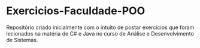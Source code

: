 # Exercicios-Faculdade-POO
 Repositório criado inicialmente com o intuito de postar exercicios que foram lecionados na matéria de C# e Java no curso de Análise e Desenvolvimento de Sistemas.
